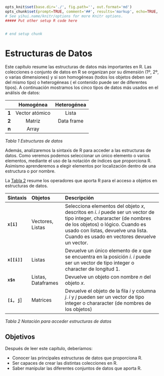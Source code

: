
```r
opts_knit$set(base.dir='./', fig.path='', out.format='md')
opts_chunk$set(prompt=TRUE, comment='##', results='markup', echo=TRUE, eval=TRUE, collapse=TRUE)
# See yihui.name/knitr/options for more Knitr options.
##### Put other setup R code here


# end setup chunk
```


# Estructuras de Datos

Este capítulo resume las estructuras de datos más importantes en R. Las colecciones
o conjunto de datos en R se organizan por su dimensión (1º, 2º, o varias dimensiones)
y si son homogéneas (todos los objetos deben ser del mismo tipo) o heterogéneas (
el contenido puede ser de diferentes tipos). A continuación mostramos los cinco tipos
de datos más usados en el análisis de datos:

|  | **Homogénea** | **Heterogénea** |
| :---: | :---: | :---: |
| **1** | Vector atómico | Lista |
| **2** | Matriz | Data frame |
| **n** | Array |  |          | 

_Tabla 1 Estructuras de datos_


Además, analizaremos la sintaxis de R para acceder a las estructuras de datos. Como veremos
podemos seleccionar un único elemento o varios elementos, mediante el uso de la notación de índices que proporciona R. Asimismo
aprenderemos a elegir elementos por localización dentro de una estructura o por nombre.

La [Tabla 2]() resume los operadores que aporta R para el acceso a objetos en estructuras de datos.

| **Sintaxis** | **Objetos** | **Descripción** |
| :--- | :--- | :--- |
| __`x[i]`__ | Vectores, Listas | Selecciona elementos del objeto _x_, descritos en _i_. _i_ puede ser un vector de tipo integer, chararacter (de nombres de los objetos) o lógico. Cuando es usado con listas, devuelve una lista. Cuando es usado en vectores devuelve un vector. |
| __`x[[i]]`__ | Listas | Devuelve un único elemento de _x_ que se encuentra en la posición _i_. _i_ puede ser un vector de tipo integer o character de longitud 1. |
| __`x$n`__ | Listas, Dataframes | Devuelve un objeto con nombre _n_ del objeto _x_. |
| __`[i, j`__] | Matrices | Devuelve el objeto de la fila _i_ y columna _j_. _i_ y _j_ pueden ser un vector de tipo integer o chararacter (de nombres de los objetos) |

_Tabla 2 Notación para acceder estructuras de datos_



## Objetivos

Después de leer este capítulo, deberíamos:

- Conocer las principales estructuras de datos que proporciona R.
- Ser capaces de crear las distintas colecciones en R.
- Saber manipular las diferentes conjuntos de datos que aporta R.
